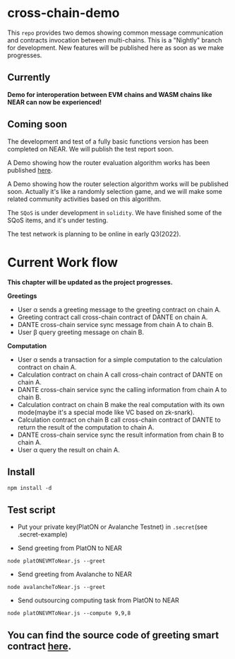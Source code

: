 # cross-chain-demo

This `repo` provides two demos showing common message communication and contracts invocation between multi-chains. 
This is a "Nightly" branch for development. New features will be published here as soon as we make progresses.

## Currently

**Demo for interoperation between EVM chains and WASM chains like NEAR can now be experienced!**


## Coming soon
The development and test of a fully basic functions version has been completed on NEAR. We will publish the test report soon.

A Demo showing how the router evaluation algorithm works has been published [here](https://github.com/dantenetwork/Routers-Evaluation-Demo).

A Demo showing how the router selection algorithm works will be published soon. Actually it's like a randomly selection game, and we will make some related community activities based on this algorithm.

The `SQoS` is under development in `solidity`. We have finished some of the SQoS items, and it's under testing.

The test network is planning to be online in early Q3(2022).

# Current Work flow

**This chapter will be updated as the project progresses.**

**Greetings**
* User α sends a greeting message to the greeting contract on chain A.
* Greeting contract call cross-chain contract of DANTE on chain A.
* DANTE cross-chain service sync message from chain A to chain B.
* User β query greeting message on chain B.


**Computation**
* User α sends a transaction for a simple computation to the calculation contract on chain A.
* Calculation contract on chain A call cross-chain contract of DANTE on chain A.
* DANTE cross-chain service sync the calling information from chain A to chain B.
* Calculation contract on chain B make the real computation with its own mode(maybe it's a special mode like VC based on zk-snark).
* Calculation contract on chain B call cross-chain contract of DANTE to return the result of the computation to chain A.
* DANTE cross-chain service sync the result information from chain B to chain A.
* User α query the result on chain A.


## Install
```
npm install -d
```

## Test script

* Put your private key(PlatON or Avalanche Testnet) in `.secret`(see .secret-example)

* Send greeting from PlatON to NEAR
```
node platONEVMToNear.js --greet
```

* Send greeting from Avalanche to NEAR
```
node avalancheToNear.js --greet
```

* Send outsourcing computing task from PlatON to NEAR
```
node platONEVMToNear.js --compute 9,9,8
```

## You can find the source code of greeting smart contract [here](https://github.com/dantenetwork/solidity-contract-template/tree/high-level-show).

